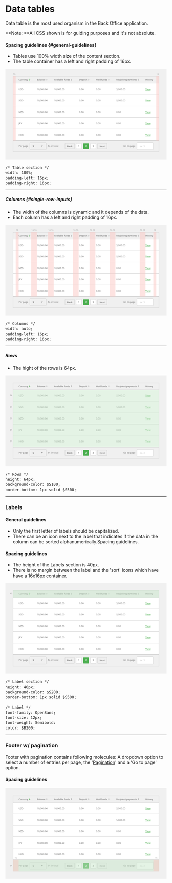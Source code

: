 # Data tables

Data table is the most used organism in the Back Office application.

**Note: **All CSS shown is for guiding purposes and it's not absolute.

#### Spacing guidelines {#general-guidelines}

* Tables use 100% width size of the content section.
* The table container has a left and right padding of 16px.

![](/assets/organisms/data-tables-spacing.png)

```
/* Table section */
width: 100%;
padding-left: 16px;
padding-right: 16px;
```

---

##### Columns {#single-row-inputs}

* The width of the columns is dynamic and it depends of the data.
* Each column has a left and right padding of 16px.

![](/assets/organisms/data-tables-column-spacing.png)

```
/* Columns */
width: auto;
padding-left: 16px;
padding-right: 16px;
```

---

##### Rows

* The hight of the rows is 64px.

![](/assets/organisms/data-tables-row-spacing.png)

```
/* Rows */
height: 64px;
background-color: $S100;
border-bottom: 1px solid $S500;
```

---

### Labels

#### General guidelines

* Only the first letter of labels should be capitalized.
* There can be an icon next to the label that indicates if the data in the column can be sorted alphanumerically.Spacing guidelines.

#### Spacing guidelines

* The height of the Labels section is 40px.
* There is no margin between the label and the 'sort' icons which have have a 16x16px container.

![](/assets/organisms/data-tables-labels.png)

```
/* Label section */
height: 40px;
background-color: $S200;
border-bottom: 1px solid $S500;

/* Label */
font-family: OpenSans;
font-size: 12px;
font-weight: Semibold:
color: $B200;
```

---

### Footer w/ pagination

Footer with pagination contains following molecules: A dropdown option to select a number of entries per page, the '[Pagination](/molecules/pagination.md)' and a 'Go to page' option.

#### Spacing guidelines



![](/assets/organisms/data-tables-footer-with-pagination-spacing.png)

